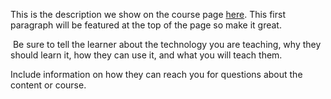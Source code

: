This is the description we show on the course page [here](https://lab.github.com/KiNgZ-Luk4z/fortnite-pro-player). This first paragraph will be featured at the top of the page so make it great.
​

​
Be sure to tell the learner about the technology you are teaching, why they should learn it, how they can use it, and what you will teach them.
​


Include information on how they can reach you for questions about the content or course. 